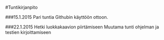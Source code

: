 #Tuntikirjanpito

###15.1.2015
Pari tuntia Githubin käyttöön ottoon.

###22.1.2015
Hetki luokkakaavion piirtämiseen
Muutama tunti ohjelman ja testien kirjoittamiseen
